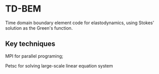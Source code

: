 # TD-BEM #
Time domain boundary element code for elastodynamics, using Stokes' solution as the Green's function.

## Key techniques ##
MPI for parallel programing;

Petsc for solving large-scale linear equation system
